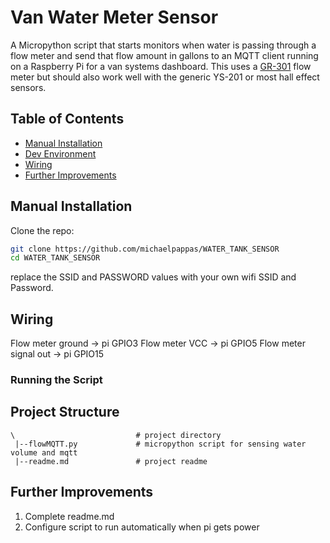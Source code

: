 # Van Water Meter Sensor
A Micropython script that starts monitors when water is passing through a flow meter and send that flow amount in gallons to an MQTT client running on a Raspberry Pi for a van systems dashboard.
This uses a [GR-301](https://www.amazon.com/GREDIA-Connect-Food-Grade-Flowmeter-Counter/dp/B07MY7H45V) flow meter but should also work well with the generic YS-201 or most hall effect sensors.


## Table of Contents
- [Manual Installation](#manual-installation)
- [Dev Environment](#development-environment)
- [Wiring](#wiring)
- [Further Improvements](#further-improvements)


## Manual Installation

Clone the repo:

```bash
git clone https://github.com/michaelpappas/WATER_TANK_SENSOR
cd WATER_TANK_SENSOR
```

replace the SSID and PASSWORD values with your own wifi SSID and Password.


## Wiring
Flow meter ground -> pi GPIO3
Flow meter VCC -> pi GPIO5
Flow meter signal out -> pi GPIO15

### Running the Script




## Project Structure

```
\                           # project directory
 |--flowMQTT.py             # micropython script for sensing water volume and mqtt
 |--readme.md               # project readme

```

## Further Improvements

1. Complete readme.md
2. Configure script to run automatically when pi gets power










